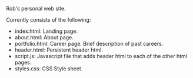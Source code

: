 Rob's personal web site.

Currently consists of the following:

- index.html: Landing page.
- about.html: About page.
- portfolio.html: Career page. Brief description of past careers.
- header.html: Persistent header html.
- script.js: Javascript file that adds header html to each of the other html pages.
- styles.css: CSS Style sheet.
